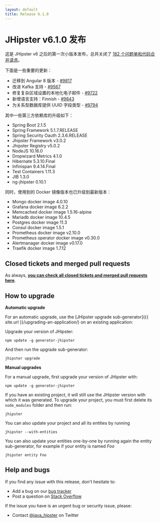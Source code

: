 ```yaml
---
layout: default
title: Release 6.1.0
---
```


JHipster v6.1.0 发布
===================

这是 JHipster v6 之后的第一次小版本发布，总共关闭了 [182 个问题单和代码合并请求](https://github.com/jhipster/generator-jhipster/issues?q=milestone%3A6.1.0+is%3Aclosed)。

下面是一些重要的更新：

- 迁移到 Angular 8 版本 - [#9817](https://github.com/jhipster/generator-jhipster/pull/9817)
- 改进 Kafka 支持 - [#9567](https://github.com/jhipster/generator-jhipster/pull/9567)
- 修复复杂区域设置的本地化电子邮件 - [#9722](https://github.com/jhipster/generator-jhipster/pull/9722)
- 新增语言支持：Finnish - [#9843](https://github.com/jhipster/generator-jhipster/pull/9843)
- 为关系型数据库提供 UUID 字段类型 - [#9794](https://github.com/jhipster/generator-jhipster/pull/9794)

其中一些第三方依赖库的升级如下：

- Spring Boot 2.1.5
- Spring Framework 5.1.7.RELEASE
- Spring Security Oauth 2.3.6.RELEASE
- Jhipster Framework v3.0.2
- Jhipster Registry v5.0.2
- NodeJS 10.16.0
- Dropwizard Metrics 4.1.0
- Hibernate 5.3.10.Final
- Infinispan 9.4.14.Final
- Test Containers 1.11.3
- JIB 1.3.0
- ng-jhipster 0.10.1

同时，使用到的 Docker 镜像版本也已升级到最新版本：

- Mongo docker image 4.0.10
- Grafana docker image 6.2.2
- Memcached docker image 1.5.16-alpine
- Mariadb docker image 10.4.5
- Postgres docker image 11.3
- Consul docker image 1.5.1
- Prometheus docker image v2.10.0
- Prometheus operator docker image v0.30.0
- Alertmanager docker image v0.17.0
- Traefik docker image 1.7.12


Closed tickets and merged pull requests
------------
As always, __[you can check all closed tickets and merged pull requests here](https://github.com/jhipster/generator-jhipster/issues?q=milestone%3A6.1.0+is%3Aclosed)__.

How to upgrade
------------

**Automatic upgrade**

For an automatic upgrade, use the [JHipster upgrade sub-generator]({{ site.url }}/upgrading-an-application/) on an existing application:

Upgrade your version of JHipster:

```
npm update -g generator-jhipster
```

And then run the upgrade sub-generator:

```
jhipster upgrade
```

**Manual upgrades**

For a manual upgrade, first upgrade your version of JHipster with:

```
npm update -g generator-jhipster
```

If you have an existing project, it will still use the JHipster version with which it was generated.
To upgrade your project, you must first delete its `node_modules` folder and then run:

```
jhipster
```

You can also update your project and all its entities by running

```
jhipster --with-entities
```

You can also update your entities one-by-one by running again the entity sub-generator, for example if your entity is named _Foo_

```
jhipster entity Foo
```

Help and bugs
--------------

If you find any issue with this release, don't hesitate to:

- Add a bug on our [bug tracker](https://github.com/jhipster/generator-jhipster/issues?state=open)
- Post a question on [Stack Overflow](http://stackoverflow.com/tags/jhipster/info)

If the issue you have is an urgent bug or security issue, please:

- Contact [@java_hipster](https://twitter.com/java_hipster) on Twitter
